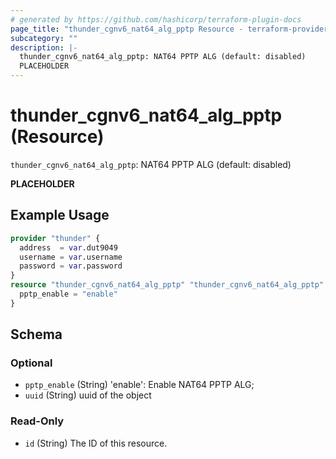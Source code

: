 ```yaml
---
# generated by https://github.com/hashicorp/terraform-plugin-docs
page_title: "thunder_cgnv6_nat64_alg_pptp Resource - terraform-provider-thunder"
subcategory: ""
description: |-
  thunder_cgnv6_nat64_alg_pptp: NAT64 PPTP ALG (default: disabled)
  PLACEHOLDER
---
```


# thunder_cgnv6_nat64_alg_pptp (Resource)

`thunder_cgnv6_nat64_alg_pptp`: NAT64 PPTP ALG (default: disabled)

__PLACEHOLDER__

## Example Usage

```terraform
provider "thunder" {
  address  = var.dut9049
  username = var.username
  password = var.password
}
resource "thunder_cgnv6_nat64_alg_pptp" "thunder_cgnv6_nat64_alg_pptp" {
  pptp_enable = "enable"
}
```

<!-- schema generated by tfplugindocs -->
## Schema

### Optional

- `pptp_enable` (String) 'enable': Enable NAT64 PPTP ALG;
- `uuid` (String) uuid of the object

### Read-Only

- `id` (String) The ID of this resource.


